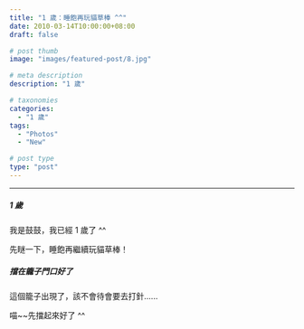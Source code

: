 ```yaml
---
title: "1 歲：睡飽再玩貓草棒 ^^"
date: 2010-03-14T10:00:00+08:00
draft: false

# post thumb
image: "images/featured-post/8.jpg"

# meta description
description: "1 歲"

# taxonomies
categories:
  - "1 歲"
tags:
  - "Photos"
  - "New"

# post type
type: "post"
---
```


<hr>

##### 1 歲

我是鼓鼓，我已經 1 歲了 ^^

先瞇一下，睡飽再繼續玩貓草棒！

##### 擋在籠子門口好了

這個籠子出現了，該不會待會要去打針......

喵~~先擋起來好了 ^^